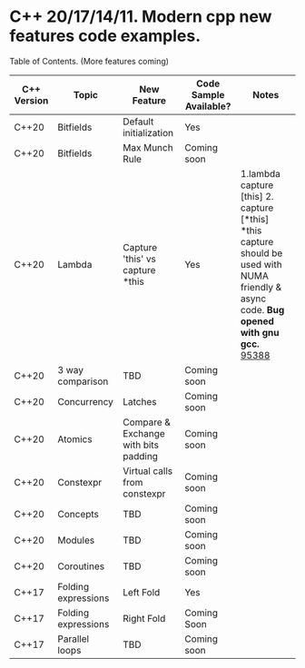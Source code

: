 # C++  20/17/14/11. Modern cpp new features code examples.

Table of Contents. (More features coming)

| C++ Version  | Topic | New Feature  | Code Sample Available? | Notes |
| ------------- | ------------- | ------------- | ------------- | ------------- |
| C++20 | Bitfields | Default initialization | Yes |  |
| C++20 | Bitfields | Max Munch Rule | Coming soon |  |
| C++20 | Lambda | Capture 'this' vs capture \*this | Yes | 1.lambda capture [this] 2. capture [\*this] \*this capture should be used with NUMA friendly & async code. **Bug opened with gnu gcc.** [95388](https://gcc.gnu.org/bugzilla/show_bug.cgi?id=95388) |
| C++20 | 3 way comparison | TBD | Coming soon |  |
| C++20 | Concurrency | Latches | Coming soon |  |
| C++20 | Atomics | Compare & Exchange with bits padding | Coming soon |  |
| C++20 | Constexpr | Virtual calls from constexpr | Coming soon |  |
| C++20 | Concepts | TBD | Coming soon |  |
| C++20 | Modules | TBD | Coming soon |  |
| C++20 | Coroutines | TBD | Coming soon |  |
| C++17 | Folding expressions  | Left Fold | Yes |  |
| C++17 | Folding expressions  | Right Fold | Coming Soon |  |
| C++17 | Parallel loops | TBD | Coming soon |  |
